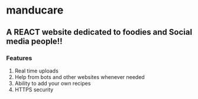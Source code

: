 # manducare
## A REACT website dedicated to foodies and Social media people!!
### Features
1. Real time uploads
2. Help from bots and other websites whenever needed
3. Ability to add your own recipes
4. HTTPS security
